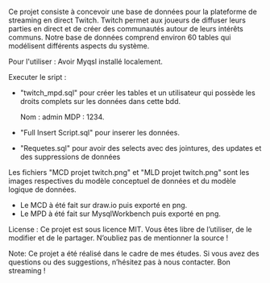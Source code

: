   Ce projet consiste à concevoir une base de données pour la plateforme de streaming en direct Twitch.
Twitch permet aux joueurs de diffuser leurs parties en direct et de créer des communautés autour de leurs intérêts communs.
Notre base de données comprend environ 60 tables qui modélisent différents aspects du système.

Pour l'utiliser :
Avoir Myqsl installé localement.

Executer le sript :
- "twitch_mpd.sql" pour créer les tables et un utilisateur qui possède les droits complets sur les données dans cette bdd.

  Nom : admin MDP : 1234.
- "Full Insert Script.sql" pour inserer les données.
- "Requetes.sql" pour avoir des selects avec des jointures, des updates et des suppressions de données

Les fichiers "MCD projet twitch.png" et "MLD projet twitch.png" sont les images respectives du modèle conceptuel de données et du modèle logique de données.

- Le MCD à été fait sur draw.io puis exporté en png.
- Le MPD à été fait sur MysqlWorkbench puis exporté en png.

License :
Ce projet est sous licence MIT. Vous êtes libre de l’utiliser, de le modifier et de le partager. N’oubliez pas de mentionner la source !

Note: 
Ce projet a été réalisé dans le cadre de mes études. Si vous avez des questions ou des suggestions, n’hésitez pas à nous contacter. Bon streaming !
